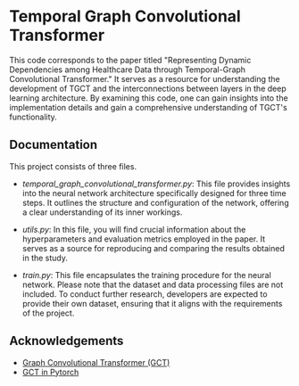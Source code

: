 
# Temporal Graph Convolutional Transformer

This code corresponds to the paper titled "Representing Dynamic Dependencies among Healthcare Data through Temporal-Graph Convolutional Transformer." It serves as a resource for understanding the development of TGCT and the interconnections between layers in the deep learning architecture. By examining this code, one can gain insights into the implementation details and gain a comprehensive understanding of TGCT's functionality.


## Documentation

This project consists of three files.
- *temporal_graph_convolutional_transformer.py*: This file provides insights into the neural network architecture specifically designed for three time steps. It outlines the structure and configuration of the network, offering a clear understanding of its inner workings.

- *utils.py*: In this file, you will find crucial information about the hyperparameters and evaluation metrics employed in the paper. It serves as a source for reproducing and comparing the results obtained in the study.

- *train.py*: This file encapsulates the training procedure for the neural network. Please note that the dataset and data processing files are not included. To conduct further research, developers are expected to provide their own dataset, ensuring that it aligns with the requirements of the project.


## Acknowledgements

 - [Graph Convolutional Transformer (GCT)](https://github.com/Google-Health/records-research/blob/master/graph-convolutional-transformer/README.md)
 - [GCT in Pytorch](https://github.com/dchang56/gct-pytorch)


